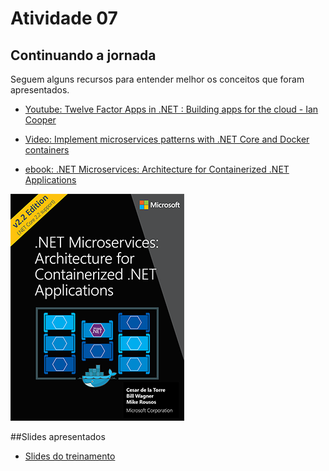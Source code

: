 # Atividade 07

## Continuando a jornada

Seguem alguns recursos para entender melhor os conceitos que foram apresentados.

- [Youtube: Twelve Factor Apps in .NET : Building apps for the cloud - Ian Cooper](https://youtu.be/GzYkO6cJ1DA)

- [Video: Implement microservices patterns with .NET Core and Docker containers](https://channel9.msdn.com/events/Ignite/Microsoft-Ignite-Orlando-2017/BRK3317)

- [ebook: .NET Microservices: Architecture for Containerized .NET Applications](https://docs.microsoft.com/en-us/dotnet/architecture/microservices/index)

![ebook .NET Microservices](imagens/cover-small.png)

##Slides apresentados

- [Slides do treinamento](pdfs/Hands_On_Cloud_Native.pdf)